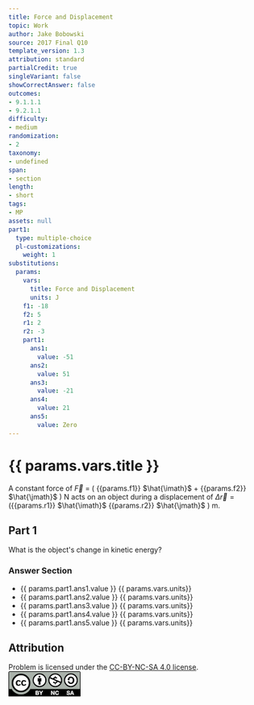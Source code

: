 ```yaml
---
title: Force and Displacement
topic: Work
author: Jake Bobowski
source: 2017 Final Q10
template_version: 1.3
attribution: standard
partialCredit: true
singleVariant: false
showCorrectAnswer: false
outcomes:
- 9.1.1.1
- 9.2.1.1
difficulty:
- medium
randomization:
- 2
taxonomy:
- undefined
span:
- section
length:
- short
tags:
- MP
assets: null
part1:
  type: multiple-choice
  pl-customizations:
    weight: 1
substitutions:
  params:
    vars:
      title: Force and Displacement
      units: J
    f1: -18
    f2: 5
    r1: 2
    r2: -3
    part1:
      ans1:
        value: -51
      ans2:
        value: 51
      ans3:
        value: -21
      ans4:
        value: 21
      ans5:
        value: Zero
---
```

# {{ params.vars.title }}
A constant force of $\vec{F}$  = ( {{params.f1}} $\hat{\imath}$ + {{params.f2}} $\hat{\jmath}$ ) N acts on an object during a displacement of $\Delta \vec{r} = (${{params.r1}} $\hat{\imath}$  {{params.r2}} $\hat{\jmath}$ ) m.

## Part 1

What is the object's change in kinetic energy?

### Answer Section

- {{ params.part1.ans1.value }} {{ params.vars.units}}
- {{ params.part1.ans2.value }} {{ params.vars.units}}
- {{ params.part1.ans3.value }} {{ params.vars.units}}
- {{ params.part1.ans4.value }} {{ params.vars.units}}
- {{ params.part1.ans5.value }} {{ params.vars.units}}

## Attribution

Problem is licensed under the [CC-BY-NC-SA 4.0 license](https://creativecommons.org/licenses/by-nc-sa/4.0/).<br> ![The Creative Commons 4.0 license requiring attribution-BY, non-commercial-NC, and share-alike-SA license.](https://raw.githubusercontent.com/firasm/bits/master/by-nc-sa.png)